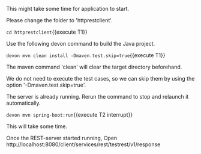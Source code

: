 This might take some time for application to start.


Please change the folder to &#39;httprestclient&#39;.

`cd httprestclient`{{execute T1}}
 
Use the following devon command to build the Java project.

`devon mvn clean install -Dmaven.test.skip=true`{{execute T1}}

The maven command 'clean' will clear the target directory beforehand. 

We do not need to execute the test cases, so we can skip them by using the option '-Dmaven.test.skip=true'.





The server is already running. Rerun the command to stop and relaunch it automatically.
 

`devon mvn spring-boot:run`{{execute T2 interrupt}}

This will take some time.

Once the REST-server started running,
Open http://localhost:8080/client/services/rest/testrest/v1/response

